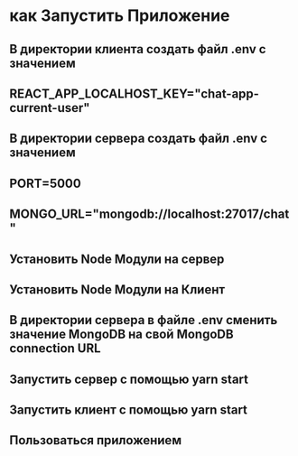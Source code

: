 # как Запустить Приложение

## В директории клиента создать файл .env c значением  
## REACT_APP_LOCALHOST_KEY="chat-app-current-user" 

## В директории сервера создать файл .env с значением 
## PORT=5000 
## MONGO_URL="mongodb://localhost:27017/chat"

## Установить Node Модули на сервер

## Установить Node Модули на Клиент

## В директории сервера в файле .env сменить значение MongoDB на свой MongoDB connection URL

## Запустить сервер с помощью yarn start

## Запустить клиент с помощью yarn start

## Пользоваться приложением
